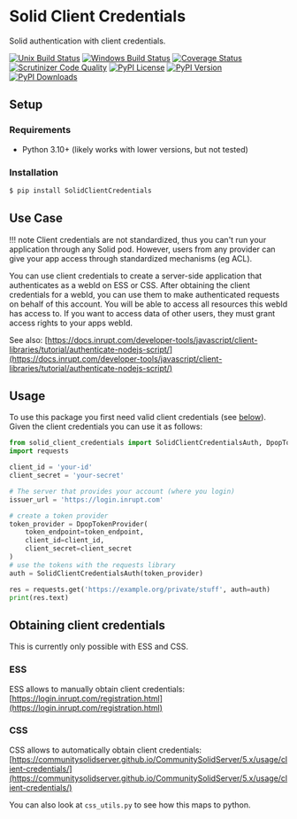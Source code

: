 # Solid Client Credentials

Solid authentication with client credentials.

[![Unix Build Status](https://img.shields.io/github/actions/workflow/status/Otto-AA/solid-client-credentials-py/main.yml?branch=main&label=linux)](https://github.com/Otto-AA/solid-client-credentials-py/actions)
[![Windows Build Status](https://img.shields.io/appveyor/ci/Otto-AA/solid-client-credentials-py.svg?label=windows)](https://ci.appveyor.com/project/Otto-AA/solid-client-credentials-py)
[![Coverage Status](https://img.shields.io/codecov/c/gh/Otto-AA/solid-client-credentials-py)](https://codecov.io/gh/Otto-AA/solid-client-credentials-py)
[![Scrutinizer Code Quality](https://img.shields.io/scrutinizer/g/Otto-AA/solid-client-credentials-py.svg)](https://scrutinizer-ci.com/g/Otto-AA/solid-client-credentials-py)
[![PyPI License](https://img.shields.io/pypi/l/SolidClientCredentials.svg)](https://pypi.org/project/SolidClientCredentials)
[![PyPI Version](https://img.shields.io/pypi/v/SolidClientCredentials.svg)](https://pypi.org/project/SolidClientCredentials)
[![PyPI Downloads](https://img.shields.io/pypi/dm/SolidClientCredentials.svg?color=orange)](https://pypistats.org/packages/SolidClientCredentials)

## Setup

### Requirements

* Python 3.10+ (likely works with lower versions, but not tested)

### Installation

```bash
$ pip install SolidClientCredentials
```

## Use Case

!!! note
    Client credentials are not standardized, thus you can't run your application through any Solid pod. However, users from any provider can give your app access through standardized mechanisms (eg ACL).


You can use client credentials to create a server-side application that authenticates as a webId on ESS or CSS. After obtaining the client credentials for a webId, you can use them to make authenticated requests on behalf of this account. You will be able to access all resources this webId has access to. If you want to access data of other users, they must grant access rights to your apps webId.

See also: [https://docs.inrupt.com/developer-tools/javascript/client-libraries/tutorial/authenticate-nodejs-script/](https://docs.inrupt.com/developer-tools/javascript/client-libraries/tutorial/authenticate-nodejs-script/)

## Usage

To use this package you first need valid client credentials (see [below](#obtaining-client-credentials)). Given the client credentials you can use it as follows:

```python
from solid_client_credentials import SolidClientCredentialsAuth, DpopTokenProvider
import requests

client_id = 'your-id'
client_secret = 'your-secret'

# The server that provides your account (where you login)
issuer_url = 'https://login.inrupt.com'

# create a token provider
token_provider = DpopTokenProvider(
    token_endpoint=token_endpoint,
    client_id=client_id,
    client_secret=client_secret
)
# use the tokens with the requests library
auth = SolidClientCredentialsAuth(token_provider)

res = requests.get('https://example.org/private/stuff', auth=auth)
print(res.text)
```

## Obtaining client credentials

This is currently only possible with ESS and CSS.

### ESS

ESS allows to manually obtain client credentials: [https://login.inrupt.com/registration.html](https://login.inrupt.com/registration.html)

### CSS

CSS allows to automatically obtain client credentials: [https://communitysolidserver.github.io/CommunitySolidServer/5.x/usage/client-credentials/](https://communitysolidserver.github.io/CommunitySolidServer/5.x/usage/client-credentials/)

You can also look at `css_utils.py` to see how this maps to python.

